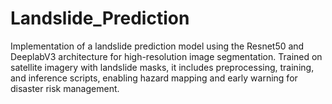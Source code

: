 # Landslide_Prediction
Implementation of a landslide prediction model using the Resnet50 and DeeplabV3 architecture for high-resolution image segmentation. Trained on satellite imagery with landslide masks, it includes preprocessing, training, and inference scripts, enabling hazard mapping and early warning for disaster risk management.
